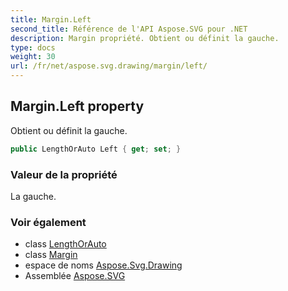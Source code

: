 ```yaml
---
title: Margin.Left
second_title: Référence de l'API Aspose.SVG pour .NET
description: Margin propriété. Obtient ou définit la gauche.
type: docs
weight: 30
url: /fr/net/aspose.svg.drawing/margin/left/
---
```

## Margin.Left property

Obtient ou définit la gauche.

```csharp
public LengthOrAuto Left { get; set; }
```

### Valeur de la propriété

La gauche.

### Voir également

* class [LengthOrAuto](../../lengthorauto/)
* class [Margin](../)
* espace de noms [Aspose.Svg.Drawing](../../margin/)
* Assemblée [Aspose.SVG](../../../)


